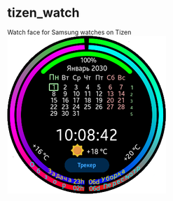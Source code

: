 # tizen_watch
Watch face for Samsung watches on Tizen  
![alt text](Task_Tracker_Watch/shared/res/task_tracker_watch.png)
